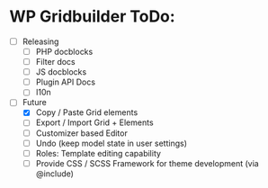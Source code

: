 WP Gridbuilder ToDo:
====================
 - [ ] Releasing
	- [ ] PHP docblocks
	- [ ] Filter docs
	- [ ] JS docblocks
	- [ ] Plugin API Docs
	- [ ] l10n
 - [ ] Future
	- [x] Copy / Paste Grid elements
	- [ ] Export / Import Grid + Elements
	- [ ] Customizer based Editor
	- [ ] Undo (keep model state in user settings)
	- [ ] Roles: Template editing capability
	- [ ] Provide CSS / SCSS Framework for theme development (via @include)
